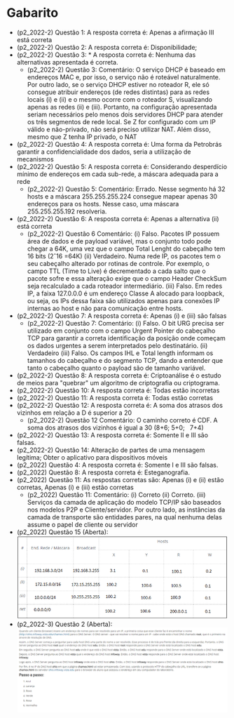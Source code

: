 
<head><meta charset="utf-8"/></head>
<style>@page{margin: 10mm;size: A4 portrait}
</style>

# Gabarito

* (p2_2022-2) Questão 1:  A resposta correta é: Apenas a afirmação III está correta
* (p2_2022-2) Questão 2: A resposta correta é: Disponibilidade;
* (p2_2022-2) Questão 3: * A resposta correta é: Nenhuma das alternativas apresentada é correta.
  * (p2_2022-2) Questão 3: Comentário: O serviço DHCP é baseado em endereços MAC e, por isso, o serviço não é roteável naturalmente. Por outro lado, se o serviço DHCP estiver no roteador R, ele só consegue atribuir endereços (de redes distintas) para as redes locais (i) e (ii) e o mesmo ocorre com o roteador S, visualizando apenas as redes (ii) e (iii). Portanto, na configuração apresentada seriam necessários pelo menos dois servidores DHCP para atender os três segmentos de rede local. Se Z for configurado com um IP válido e não-privado, não será preciso utilizar NAT. Além disso, mesmo que Z tenha IP privado, o NAT
* (p2_2022-2) Questão 4: A resposta correta é: Uma forma da Petrobrás garantir a confidencialidade dos dados, seria a utilização de mecanismos
* (p2_2022-2) Questão 5: A resposta correta é: Considerando desperdício mínimo de endereços em cada sub-rede, a máscara adequada para a rede
  * (p2_2022-2) Questão 5: Comentário: Errado. Nesse segmento há 32 hosts e a máscara 255.255.255.224 consegue mapear apenas 30 endereços para os hosts. Nesse caso, uma máscara 255.255.255.192 resolveria.
* (p2_2022-2) Questão 6: A resposta correta é: Apenas a alternativa (ii) está correta
  * (p2_2022-2) Questão 6 Comentário: (i) Falso. Pacotes IP possuem área de dados e de payload variável, mas o conjunto todo pode chegar a 64K, uma vez que o campo Total Lenght do cabeçalho tem 16 bits (2ˆ16 =64K) (ii) Verdadeiro. Numa rede IP, os pacotes tem o seu cabeçalho alterado por rotinas de controle. Por exemplo, o campo TTL (Time to Live) é decrementado a cada salto que o pacote sofre e essa alteração exige que o campo Header CheckSum seja recalculado a cada roteador intermediário. (iii) Falso. Em redes IP, a faixa 127.0.0.0 é um endereço Classe A alocado para loopback, ou seja, os IPs dessa faixa são utilizados apenas para conexões IP internas ao host e não para comunicação entre hosts.
* (p2_2022-2) Questão 7: A resposta correta é: Apenas (i) e (iii) são falsas
  * (p2_2022-2) Questão 7: Comentário: (i) Falso. O bit URG precisa ser utilizado em conjunto com o campo Urgent Pointer do cabeçalho TCP para garantir a correta identificação da posição onde começam os dados urgentes a serem interpretados pelo destinatário. (ii) Verdadeiro (iii) Falso. Os campos IHL e Total length informam os tamanhos do cabeçalho e do segmento TCP, dando a entender que tanto o cabeçalho quanto o payload são de tamanho variável.
* (p2_2022-2) Questão 8: A resposta correta é: Criptoanálise é o estudo de meios para "quebrar" um algoritmo de criptografia ou criptograma.
* (p2_2022-2) Questão 10: A resposta correta é: Todas estão incorretas
* (p2_2022-2) Questão 11: A resposta correta é: Todas estão corretas
* (p2_2022-2) Questão 12: A resposta correta é: A soma dos atrasos dos vizinhos em relação a D é superior a 20
  * (p2_2022-2) Questão 12 Comentário: O caminho correto é CDF. A soma dos atrasos dos vizinhos é igual a 30 (8+6; 5+0;   7+4)
* (p2_2022-2) Questão 13: A resposta correta é: Somente II e III são falsas.
* (p2_2022-2) Questão 14: Alteração de partes de uma mensagem legítima; Obter o aplicativo para dispositivos móveis
* (p2_2022) Questão 4: A resposta correta é: Somente I e III são falsas.
* (p2_2022) Questão 8: A resposta correta é: Esteganografia.
* (p2_2022) Questão 11: As respostas corretas são: Apenas (i) e (ii) estão corretas, Apenas (i) e (iii) estão corretas
  * (p2_2022) Questão 11: Comentário: (i) Correto (ii) Correto. (iii) Serviços da camada de aplicação do modelo TCP/IP são baseados nos modelos P2P e Cliente/servidor. Por outro lado, as instâncias da camada de transporte são entidades pares, na qual nenhuma delas assume o papel de cliente ou servidor
* (p2_2022) Questão 15 (Aberta): ![](./p2_2022-7.png)
* (p2_2022-3) Questão 2 (Aberta): ![](./assets/5958.png)
